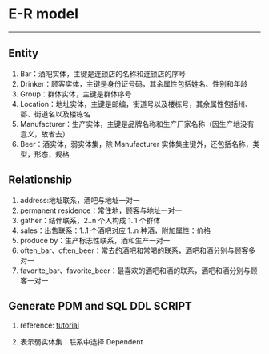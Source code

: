 # E-R model

---

## Entity

1. Bar：酒吧实体，主键是连锁店的名称和连锁店的序号
2. Drinker：顾客实体，主键是身份证号码，其余属性包括姓名、性别和年龄
3. Group：群体实体，主键是群体序号
4. Location：地址实体，主键是邮编，街道号以及楼栋号，其余属性包括州、郡、街道名以及楼栋名
5. Manufacturer：生产实体，主键是品牌名称和生产厂家名称（因生产地没有意义，故省去）
6. Beer：酒实体，弱实体集，除 Manufacturer 实体集主键外，还包括名称，类型，形态，规格

## Relationship

1. address:地址联系，酒吧与地址一对一
2. permanent residence：常住地，顾客与地址一对一
3. gather：结伴联系，2..n 个人构成 1..1 个群体
4. sales：出售联系：1..1 个酒吧对应 1..n 种酒，附加属性：价格
5. produce by：生产标志性联系，酒和生产一对一
6. often_bar、often_beer：常去的酒吧和常喝的联系，酒吧和酒分别与顾客多对一
7. favorite_bar、favorite_beer：最喜欢的酒吧和酒的联系，酒吧和酒分别与顾客一对一

## Generate PDM and SQL DDL SCRIPT

1. reference: [tutorial](https://blog.csdn.net/t_tss/article/details/21480845)

2. 表示弱实体集：联系中选择 Dependent
